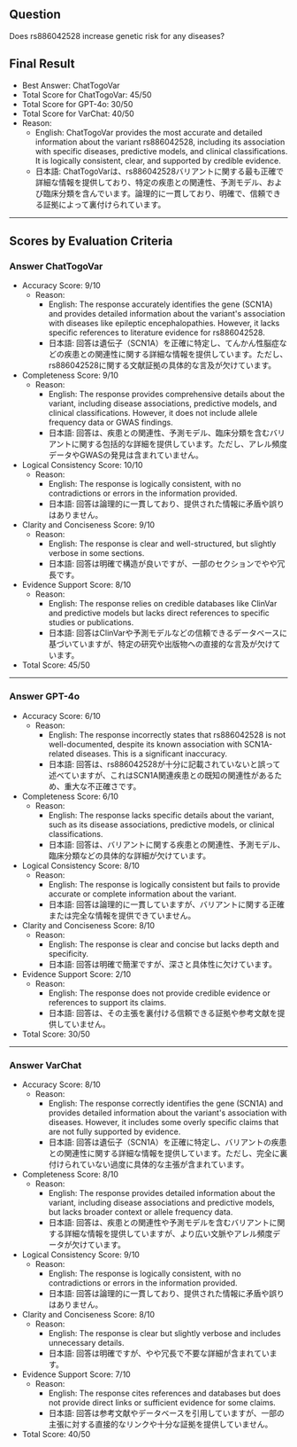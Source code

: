 ## Question

Does rs886042528 increase genetic risk for any diseases?

## Final Result

- Best Answer: ChatTogoVar
- Total Score for ChatTogoVar: 45/50
- Total Score for GPT-4o: 30/50
- Total Score for VarChat: 40/50
- Reason:
  - English: ChatTogoVar provides the most accurate and detailed information about the variant rs886042528, including its association with specific diseases, predictive models, and clinical classifications. It is logically consistent, clear, and supported by credible evidence.
  - 日本語: ChatTogoVarは、rs886042528バリアントに関する最も正確で詳細な情報を提供しており、特定の疾患との関連性、予測モデル、および臨床分類を含んでいます。論理的に一貫しており、明確で、信頼できる証拠によって裏付けられています。

---

## Scores by Evaluation Criteria

### Answer ChatTogoVar
- Accuracy Score: 9/10
  - Reason: 
    - English: The response accurately identifies the gene (SCN1A) and provides detailed information about the variant's association with diseases like epileptic encephalopathies. However, it lacks specific references to literature evidence for rs886042528.
    - 日本語: 回答は遺伝子（SCN1A）を正確に特定し、てんかん性脳症などの疾患との関連性に関する詳細な情報を提供しています。ただし、rs886042528に関する文献証拠の具体的な言及が欠けています。
- Completeness Score: 9/10
  - Reason: 
    - English: The response provides comprehensive details about the variant, including disease associations, predictive models, and clinical classifications. However, it does not include allele frequency data or GWAS findings.
    - 日本語: 回答は、疾患との関連性、予測モデル、臨床分類を含むバリアントに関する包括的な詳細を提供しています。ただし、アレル頻度データやGWASの発見は含まれていません。
- Logical Consistency Score: 10/10
  - Reason: 
    - English: The response is logically consistent, with no contradictions or errors in the information provided.
    - 日本語: 回答は論理的に一貫しており、提供された情報に矛盾や誤りはありません。
- Clarity and Conciseness Score: 9/10
  - Reason: 
    - English: The response is clear and well-structured, but slightly verbose in some sections.
    - 日本語: 回答は明確で構造が良いですが、一部のセクションでやや冗長です。
- Evidence Support Score: 8/10
  - Reason: 
    - English: The response relies on credible databases like ClinVar and predictive models but lacks direct references to specific studies or publications.
    - 日本語: 回答はClinVarや予測モデルなどの信頼できるデータベースに基づいていますが、特定の研究や出版物への直接的な言及が欠けています。
- Total Score: 45/50

---

### Answer GPT-4o
- Accuracy Score: 6/10
  - Reason: 
    - English: The response incorrectly states that rs886042528 is not well-documented, despite its known association with SCN1A-related diseases. This is a significant inaccuracy.
    - 日本語: 回答は、rs886042528が十分に記載されていないと誤って述べていますが、これはSCN1A関連疾患との既知の関連性があるため、重大な不正確さです。
- Completeness Score: 6/10
  - Reason: 
    - English: The response lacks specific details about the variant, such as its disease associations, predictive models, or clinical classifications.
    - 日本語: 回答は、バリアントに関する疾患との関連性、予測モデル、臨床分類などの具体的な詳細が欠けています。
- Logical Consistency Score: 8/10
  - Reason: 
    - English: The response is logically consistent but fails to provide accurate or complete information about the variant.
    - 日本語: 回答は論理的に一貫していますが、バリアントに関する正確または完全な情報を提供できていません。
- Clarity and Conciseness Score: 8/10
  - Reason: 
    - English: The response is clear and concise but lacks depth and specificity.
    - 日本語: 回答は明確で簡潔ですが、深さと具体性に欠けています。
- Evidence Support Score: 2/10
  - Reason: 
    - English: The response does not provide credible evidence or references to support its claims.
    - 日本語: 回答は、その主張を裏付ける信頼できる証拠や参考文献を提供していません。
- Total Score: 30/50

---

### Answer VarChat
- Accuracy Score: 8/10
  - Reason: 
    - English: The response correctly identifies the gene (SCN1A) and provides detailed information about the variant's association with diseases. However, it includes some overly specific claims that are not fully supported by evidence.
    - 日本語: 回答は遺伝子（SCN1A）を正確に特定し、バリアントの疾患との関連性に関する詳細な情報を提供しています。ただし、完全に裏付けられていない過度に具体的な主張が含まれています。
- Completeness Score: 8/10
  - Reason: 
    - English: The response provides detailed information about the variant, including disease associations and predictive models, but lacks broader context or allele frequency data.
    - 日本語: 回答は、疾患との関連性や予測モデルを含むバリアントに関する詳細な情報を提供していますが、より広い文脈やアレル頻度データが欠けています。
- Logical Consistency Score: 9/10
  - Reason: 
    - English: The response is logically consistent, with no contradictions or errors in the information provided.
    - 日本語: 回答は論理的に一貫しており、提供された情報に矛盾や誤りはありません。
- Clarity and Conciseness Score: 8/10
  - Reason: 
    - English: The response is clear but slightly verbose and includes unnecessary details.
    - 日本語: 回答は明確ですが、やや冗長で不要な詳細が含まれています。
- Evidence Support Score: 7/10
  - Reason: 
    - English: The response cites references and databases but does not provide direct links or sufficient evidence for some claims.
    - 日本語: 回答は参考文献やデータベースを引用していますが、一部の主張に対する直接的なリンクや十分な証拠を提供していません。
- Total Score: 40/50